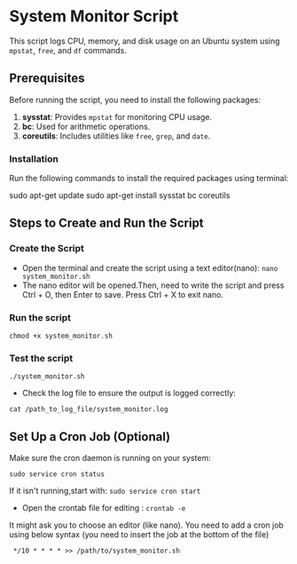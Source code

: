 # System Monitor Script

This script logs CPU, memory, and disk usage on an Ubuntu system using `mpstat`, `free`, and `df` commands.

## Prerequisites

Before running the script, you need to install the following packages:

1. **sysstat**: Provides `mpstat` for monitoring CPU usage.
2. **bc**: Used for arithmetic operations.
3. **coreutils**: Includes utilities like `free`, `grep`, and `date`.

### Installation

Run the following commands to install the required packages using terminal:

sudo apt-get update
sudo apt-get install sysstat bc coreutils

## Steps to Create and Run the Script

### Create the Script

- Open the terminal and create the script using a text editor(nano):
  `nano system_monitor.sh`
- The nano editor will be opened.Then, need to write the script and press Ctrl + O, then Enter to save. Press Ctrl + X to exit nano.
### Run the script

`chmod +x system_monitor.sh`

### Test the script

`./system_monitor.sh`

- Check the log file to ensure the output is logged correctly:
  
`cat /path_to_log_file/system_monitor.log`

## Set Up a Cron Job (Optional)

Make sure the cron daemon is running on your system:

`sudo service cron status`

If it isn't running,start with: `sudo service cron start`

- Open the crontab file for editing :  `crontab -e`
  
It might ask you to choose an editor (like nano). You need to add a cron job using below syntax (you need to insert the job at the bottom of the file)

` */10 * * * * >> /path/to/system_monitor.sh`

